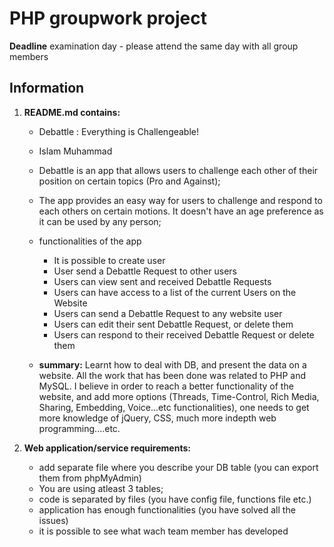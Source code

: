 # PHP groupwork project
**Deadline** examination day - please attend the same day with all group members

## Information
1. **README.md contains:**
    * Debattle : Everything is Challengeable!
    * Islam Muhammad
    * Debattle is an app that allows users to challenge each other of their position on certain topics (Pro and Against);
    * The app provides an easy way for users to challenge and respond to each others on certain motions. It doesn't have an age preference as it can be used by any person;
    * functionalities of the app
        * It is possible to create user
        * User send a Debattle Request to other users
        * Users can view sent and received Debattle Requests
        * Users can have access to a list of the current Users on the Website
        * Users can send a Debattle Request to any website user
        * Users can edit their sent Debattle Request, or delete them
        * Users can respond to their received Debattle Request or delete them

    * **summary:** Learnt how to deal with DB, and present the data on a website. All the work that has been done was related to PHP and MySQL. I believe in order to reach a better functionality of the website, and add more options (Threads, Time-Control, Rich Media, Sharing, Embedding, Voice...etc functionalities), one needs to get more knowledge of jQuery, CSS, much more indepth web programming....etc.


2. **Web application/service requirements:**
    * add separate file where you describe your DB table (you can export them from phpMyAdmin)
    * You are using atleast 3 tables;
    * code is separated by files (you have config file, functions file etc.)
    * application has enough functionalities (you have solved all the issues)
    * it is possible to see what wach team member has developed 
